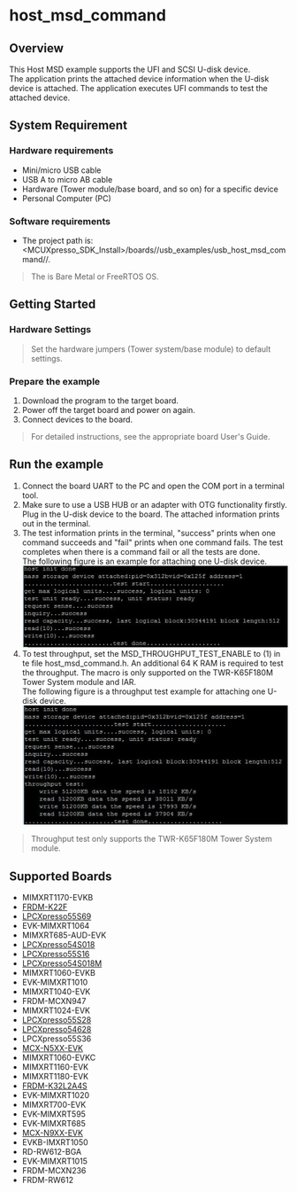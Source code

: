 # host_msd_command



## Overview

This Host MSD example supports the UFI and SCSI U-disk device. 
<br> The application prints the attached device information when the U-disk device is attached.
The application executes UFI commands to test the attached device.

## System Requirement

### Hardware requirements

- Mini/micro USB cable
- USB A to micro AB cable
- Hardware (Tower module/base board, and so on) for a specific device
- Personal Computer (PC)


### Software requirements

- The project path is: 
<br> <MCUXpresso_SDK_Install>/boards/<board>/usb_examples/usb_host_msd_command/<rtos>/<toolchain>.
> The <rtos> is Bare Metal or FreeRTOS OS.


## Getting Started

### Hardware Settings

> Set the hardware jumpers (Tower system/base module) to default settings.


### Prepare the example 

1.  Download the program to the target board.
2.  Power off the target board and power on again.
3.  Connect devices to the board.

> For detailed instructions, see the appropriate board User's Guide.

## Run the example

1.  Connect the board UART to the PC and open the COM port in a terminal tool.
2.  Make sure to use a USB HUB or an adapter with OTG functionality firstly. Plug in the U-disk device to the board. The attached information prints out in the terminal.
3.  The test information prints in the terminal, "success" prints when one command succeeds and "fail" prints when one command fails.
    The test completes when there is a command fail or all the tests are done.
<br> The following figure is an example for attaching one U-disk device.
<br>![Attach U-disk device](host_msd_command_output.jpg "Attach U-disk device")
4.  To test throughput, set the MSD_THROUGHPUT_TEST_ENABLE to (1) in te file host_msd_command.h. 
    An additional 64 K RAM is required to test the throughput. The macro is only supported on the TWR-K65F180M Tower System module and IAR.
<br> The following figure is a throughput test example for attaching one U-disk device.
<br>![Throughput test](host_msd_command_throughput_output.jpg "Throughput test")

> Throughput test only supports the TWR-K65F180M Tower System module.



## Supported Boards
- MIMXRT1170-EVKB
- [FRDM-K22F](../../_boards/frdmk22f/usb_examples/usb_host_msd_command/example_board_readme.md)
- [LPCXpresso55S69](../../_boards/lpcxpresso55s69/usb_examples/usb_host_msd_command/example_board_readme.md)
- EVK-MIMXRT1064
- MIMXRT685-AUD-EVK
- [LPCXpresso54S018](../../_boards/lpcxpresso54s018/usb_examples/usb_host_msd_command/example_board_readme.md)
- [LPCXpresso55S16](../../_boards/lpcxpresso55s16/usb_examples/usb_host_msd_command/example_board_readme.md)
- [LPCXpresso54S018M](../../_boards/lpcxpresso54s018m/usb_examples/usb_host_msd_command/example_board_readme.md)
- MIMXRT1060-EVKB
- EVK-MIMXRT1010
- MIMXRT1040-EVK
- FRDM-MCXN947
- MIMXRT1024-EVK
- [LPCXpresso55S28](../../_boards/lpcxpresso55s28/usb_examples/usb_host_msd_command/example_board_readme.md)
- [LPCXpresso54628](../../_boards/lpcxpresso54628/usb_examples/usb_host_msd_command/example_board_readme.md)
- LPCXpresso55S36
- [MCX-N5XX-EVK](../../_boards/mcxn5xxevk/usb_examples/usb_host_msd_command/example_board_readme.md)
- MIMXRT1060-EVKC
- MIMXRT1160-EVK
- MIMXRT1180-EVK
- [FRDM-K32L2A4S](../../_boards/frdmk32l2a4s/usb_examples/usb_host_msd_command/example_board_readme.md)
- EVK-MIMXRT1020
- MIMXRT700-EVK
- EVK-MIMXRT595
- EVK-MIMXRT685
- [MCX-N9XX-EVK](../../_boards/mcxn9xxevk/usb_examples/usb_host_msd_command/example_board_readme.md)
- EVKB-IMXRT1050
- RD-RW612-BGA
- EVK-MIMXRT1015
- FRDM-MCXN236
- FRDM-RW612
